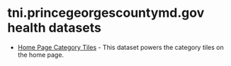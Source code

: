 # tni.princegeorgescountymd.gov health datasets
* [Home Page Category Tiles](https://tni.princegeorgescountymd.gov/d/fgy9-9hg4) - This dataset powers the category tiles on the home page.